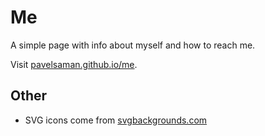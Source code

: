 # Me

A simple page with info about myself and how to reach me.

Visit [pavelsaman.github.io/me](https://pavelsaman.github.io/me/).

## Other

- SVG icons come from [svgbackgrounds.com](https://www.svgbackgrounds.com/)
